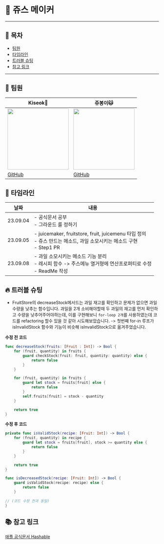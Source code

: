# 🥤 쥬스 메이커

---
## 🔎 목차
- [팀원](#-팀원)
- [타임라인](#-타임라인)
- [트러블 슈팅](#-트러블-슈팅)
- [참고 링크](#-참고-링크)

---
## 👥 팀원
|Kiseok🐶|쥬봉이🐱|
|---|---|
|<img src="https://cdn.discordapp.com/attachments/1146018665737752590/1152107904191701013/IMG_1011.png" width="200" height="200">|<img src="https://avatars.githubusercontent.com/u/126065608?v=4" width="200" height="200">|
|[GitHub](https://github.com/carti1108)|[GitHub](https://github.com/jyubong)|

## 📅 타임라인
|날짜|내용|
|------|---|
|23.09.04|- 공식문서 공부<br> - 그라운드 룰 정하기|
|23.09.05|- juicemaker, fruitstore, fruit, juicemenu  타입  정의<br> - 쥬스 만드는 메소드, 과일 소모시키는 메소드 구현 <br>- Step1 PR|
|23.09.08|- 과일 소모시키는 메소드 기능 분리 <br> - 레시피 함수 -> 주스메뉴 열거형에 연산프로퍼티로 수정 <br>- ReadMe 작성|

## 🔥 트러블 슈팅
- FruitStore의 decreaseStock메서드는 과일 재고를 확인하고 문제가 없으면 과일 수량을 낮추는 함수입니다. 과일을 2개 소비해야할때 두 과일의 재고를 먼저 확인하고 수량을 낮추어주어야하는데, 이를 구현해보니 `for-loop 2개`를 사용하였는데 코드를 refactoring 할수 있을 것 같아 시도해보았습니다.
-> 첫번째 for-in 루프가 isInvalidStock 함수와 기능이 비슷해 isInvalidStock으로 옮겨주었습니다.

**수정 전 코드**
```swift
func decreaseStock(fruits: [Fruit : Int]) -> Bool {
    for (fruit, quantity) in fruits {
        guard checkStock(fruit: fruit, quantity: quantity) else {
            return false
        }
    }

    for (fruit, quantity) in fruits {
        guard let stock = fruits[fruit] else {
            return false
        }
        self.fruits[fruit] = stock - quantity
    }

    return true
}
```

**수정 후 코드**
```swift
private func isValidStock(recipe: [Fruit: Int]) -> Bool {
    for (fruit, quantity) in recipe {
        guard let stock = fruits[fruit], stock >= quantity else {
            return false
        }
    }

    return true
}

func isDecreasedStock(recipe: [Fruit: Int]) -> Bool {
    guard isValidStock(recipe: recipe) else {
        return false
    }
    
// (코드 수정 전과 동일)
}
```


## 📚 참고 링크
[애플 공식문서 Hashable](https://developer.apple.com/documentation/swift/hashable)
